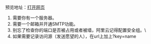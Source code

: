 预览地址：[打开网页](http://resjs.cn/desire/index.html)
1. 需要你有一个服务器。
2. 需要一个邮箱并开通SMTP功能。
3. 别忘了检查你的端口是否被占用或者被墙，阿里云记得配置安全组。\
4. 如果需要记录访问源（发送愿望的人），在url上加上?key=name